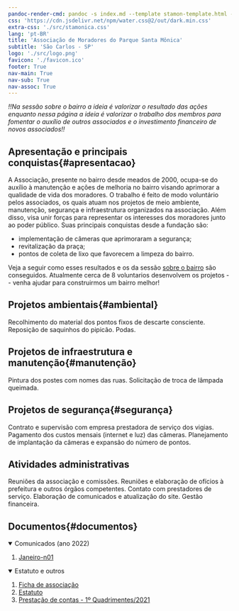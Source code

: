```yaml
---
pandoc-render-cmd: pandoc -s index.md --template stamon-template.html -o index.html
css: 'https://cdn.jsdelivr.net/npm/water.css@2/out/dark.min.css'
extra-css: './src/stamonica.css'
lang: 'pt-BR'
title: 'Associação de Moradores do Parque Santa Mônica'
subtitle: 'São Carlos - SP'
logo: './src/logo.png'
favicon: './favicon.ico'
footer: True
nav-main: True
nav-sub: True
nav-assoc: True
---
```



_!!Na sessão sobre o bairro a ideia é valorizar o resultado das ações enquanto nessa página a ideia é valorizar o trabalho dos membros para fomentar o auxílio de outros associados e o investimento financeiro de novos associados!!_



## Apresentação e principais conquistas{#apresentacao}
A Associação, presente no bairro desde meados de 2000, ocupa-se do auxílio à manutenção e ações de melhoria no bairro visando aprimorar a qualidade de vida dos moradores.
O trabalho é feito de modo voluntário pelos associados, os quais atuam nos projetos de meio ambiente, manutenção, segurança e infraestrutura organizados na associação.
Além disso, visa unir forças para representar os interesses dos moradores junto ao poder público. Suas principais conquistas desde a fundação são:

* implementação de câmeras que aprimoraram a segurança;
* revitalização da praça;
* pontos de coleta de lixo que favorecem a limpeza do bairro.

Veja a seguir como esses resultados e os da sessão [sobre o bairro](../sobre-o-bairro.html) são conseguidos.
Atualmente cerca de 8 voluntarios desenvolvem os projetos -- venha ajudar para construirmos um bairro melhor!


## Projetos ambientais{#ambiental}

<div class="center-icons"><i class="fa fa-tree icon" style="color: darkolivegreen;"></i><i class="fa fa-battery-quarter icon fa-rotate-270" style="color: darkorange; font-size: 200%;"></i></div>

Recolhimento do material dos pontos fixos de descarte consciente.
Reposição de saquinhos do pipicão.
Podas.


## Projetos de infraestrutura e manutenção{#manutenção}

<div class="center-icons"><i class="fas fa-lightbulb icon" style="color: gold;"></i><i class="fas fa-trash-alt icon" style="color: cornflowerblue;"></i></div>

Pintura dos postes com nomes das ruas.
Solicitação de troca de lâmpada queimada.


## Projetos de segurança{#segurança}

<div class="center-icons"><i class="fas fa-motorcycle icon" style="color: firebrick; font-size: 275%;"></i><i class="fas fa-camera icon"></i></div>

Contrato e supervisão com empresa prestadora de serviço dos vigias.
Pagamento dos custos mensais (internet e luz) das câmeras.
Planejamento de implantação da câmeras e expansão do número de pontos.


## Atividades administrativas

Reuniões da associação e comissões.
Reuniões e elaboração de ofícios à prefeitura e outros órgãos competentes.
Contato com prestadores de serviço.
Elaboração de comunicados e atualização do site.
Gestão financeira.


## Documentos{#documentos}

<details open=""> <summary>Comunicados (ano 2022)</summary>
  <ol>
  <li><a href="./temp-images/202201-comunicado.pdf">Janeiro-n01</a></li>
  </ol>
</details>

<details open=""> <summary>Estatuto e outros</summary>
  <ol>
  <li><a href="./temp-images/ficha-cadastro.pdf">Ficha de associação</a></li>
  <li><a href="#">Estatuto</a></li>
  <li><a href="#">Prestação de contas - 1º Quadrimentes/2021</a></li>
  </ol>
</details>



